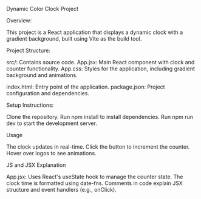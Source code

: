 Dynamic Color Clock Project

Overview:

This project is a React application that displays a dynamic clock with a gradient background, built using Vite as the build tool.

Project Structure:

src/: Contains source code.
App.jsx: Main React component with clock and counter functionality.
App.css: Styles for the application, including gradient background and animations.


index.html: Entry point of the application.
package.json: Project configuration and dependencies.

Setup Instructions:

Clone the repository.
Run npm install to install dependencies.
Run npm run dev to start the development server.

Usage

The clock updates in real-time.
Click the button to increment the counter.
Hover over logos to see animations.

JS and JSX Explanation

App.jsx: Uses React's useState hook to manage the counter state. The clock time is formatted using date-fns.
Comments in code explain JSX structure and event handlers (e.g., onClick).
